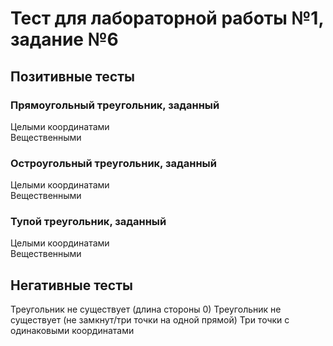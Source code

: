 #  Тест для лабораторной работы №1, задание №6

## Позитивные тесты

### Прямоугольный треугольник, заданный
Целыми координатами  
Вещественными

### Остроугольный треугольник, заданный
Целыми координатами  
Вещественными

### Тупой треугольник, заданный
Целыми координатами  
Вещественными



## Негативные тесты
Треугольник не существует (длина стороны 0)
Треугольник не существует (не замкнут/три точки на одной прямой)
Три точки с одинаковыми координатами